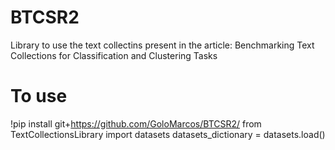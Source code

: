 # BTCSR2
Library to use the text collectins present in the article: Benchmarking Text Collections for Classification and Clustering Tasks

# To use

!pip install git+https://github.com/GoloMarcos/BTCSR2/
from TextCollectionsLibrary import datasets
datasets_dictionary = datasets.load()
